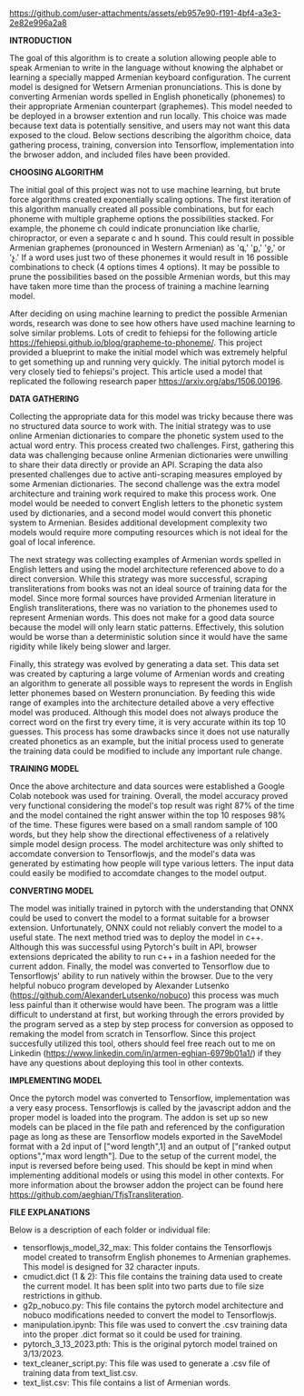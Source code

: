 https://github.com/user-attachments/assets/eb957e90-f191-4bf4-a3e3-2e82e996a2a8

**INTRODUCTION**

The goal of this algorithm is to create a solution allowing people able to speak Armenian to write in the language without knowing the alphabet or learning a specially mapped Armenian keyboard configuration. The current model is designed for Wetsern Armenian pronunciations. This is done by converting Armenian words spelled in English phonetically (phonemes) to their appropriate Armenian counterpart (graphemes). This model needed to be deployed in a browser extention and run locally. This choice was made because text data is potentially sensitive, and users may not want this data exposed to the cloud. Below sections describing the algorithm choice, data gathering process, training, conversion into Tensorflow, implementation into the brwoser addon, and included files have been provided.

**CHOOSING ALGORITHM**

The initial goal of this project was not to use machine learning, but brute force algorithms created exponentially scaling options. The first iteration of this algorithm manually created all possible combinations, but for each phoneme with multiple grapheme options the possibilities stacked. For example, the phoneme ch could indicate pronunciation like charlie, chiropractor, or even a separate c and h sound. This could result in possible Armenian graphemes (pronounced in Western Armenian) as 'գ,' 'ք,' 'ջ,' or 'չ.' If a word uses just two of these phonemes it would result in 16 possible combinations to check (4 options times 4 options). It may be possible to prune the possibilities based on the possible Armenian words, but this may have taken more time than the process of training a machine learning model.

After deciding on using machine learning to predict the possible Armenian words, research was done to see how others have used machine learning to solve similar problems. Lots of credit to fehiepsi for the following article https://fehiepsi.github.io/blog/grapheme-to-phoneme/. This project provided a blueprint to make the initial model which was extremely helpful to get something up and running very quickly. The initial pytorch model is very closely tied to fehiepsi's project. This article used a model that replicated the following research paper https://arxiv.org/abs/1506.00196.

**DATA GATHERING**

Collecting the appropriate data for this model was tricky because there was no structured data source to work with. The initial strategy was to use online Armenian dictionaries to compare the phonetic system used to the actual word entry. This process created two challenges. First, gathering this data was challenging because online Armenian dictionaries were unwilling to share their data directly or provide an API. Scraping the data also presented challenges due to active anti-scraping measures employed by some Armenian dictionaries. The second challenge was the extra model architecture and training work required to make this process work. One model would be needed to convert English letters to the phonetic system used by dictionaries, and a second model would convert this phonetic system to Armenian. Besides additional development complexity two models would require more computing resources which is not ideal for the goal of local inference. 

The next strategy was collecting examples of Armenian words spelled in English letters and using the model architecture referenced above to do a direct conversion. While this strategy was more successful, scraping transliterations from books was not an ideal source of training data for the model. Since more formal sources have provided Armenian literature in English transliterations, there was no variation to the phonemes used to represent Armenian words. This does not make for a good data source because the model will only learn static patterns. Effectively, this solution would be worse than a deterministic solution since it would have the same rigidity while likely being slower and larger.

Finally, this strategy was evolved by generating a data set. This data set was created by capturing a large volume of Armenian words and creating an algorithm to generate all possible ways to represent the words in English letter phonemes based on Western pronunciation. By feeding this wide range of examples into the architecture detailed above a very effective model was produced. Although this model does not always produce the correct word on the first try every time, it is very accurate within its top 10 guesses. This process has some drawbacks since it does not use naturally created phonetics as an example, but the initial process used to generate the training data could be modified to include any important rule change. 

**TRAINING MODEL**

Once the above architecture and data sources were established a Google Colab notebook was used for training. Overall, the model accuracy proved very functional considering the model's top result was right 87% of the time and the model contained the right answer within the top 10 resposes 98% of the time. These figures were based on a small random sample of 100 words, but they help show the directional effectiveness of a relatively simple model design process. The model architecture was only shifted to accomdate conversion to Tensorflowjs, and the model's data was generated by estimating how people will type various letters. The input data could easily be modified to accomdate changes to the model output.   

**CONVERTING MODEL**

The model was initially trained in pytorch with the understanding that ONNX could be used to convert the model to a format suitable for a browser extension. Unfortunately, ONNX could not reliably convert the model to a useful state. The next method tried was to deploy the model in c++. Although this was successful using Pytorch's built in API, browser extensions depricated the ability to run c++ in a fashion needed for the current addon. Finally, the model was converted to Tensorflow due to Tensorflowjs' ability to run natively within the browser. Due to the very helpful nobuco program developed by Alexander Lutsenko (https://github.com/AlexanderLutsenko/nobuco) this process was much less painful than it otherwise would have been. The program was a little difficult to understand at first, but working through the errors provided by the program served as a step by step process for conversion as opposed to remaking the model from scratch in Tensorflow. Since this project succesfully utilized this tool, others should feel free reach out to me on Linkedin (https://www.linkedin.com/in/armen-eghian-6979b01a1/) if they have any questions about deploying this tool in other contexts.

**IMPLEMENTING MODEL**

Once the pytorch model was converted to Tensorflow, implementation was a very easy process. Tensorflowjs is called by the javascript addon and the proper model is loaded into the program. The addon is set up so new models can be placed in the file path and referenced by the configuration page as long as these are Tensorflow models exported in the SaveModel format with a 2d input of ["word length",1] and an output of ["ranked output options","max word length"]. Due to the setup of the current model, the input is reversed before being used. This should be kept in mind when implementing additional models or using this model in other contexts. For more information about the browser addon the project can be found here https://github.com/aeghian/TfjsTransliteration.

**FILE EXPLANATIONS**

Below is a description of each folder or individual file:
    
- tensorflowjs_model_32_max: This folder contains the Tensorflowjs model created to transofrm English phonemes to Armenian graphemes. This model is designed for 32 character inputs.
- cmudict.dict (1 & 2): This file contains the training data used to create the current model. It has been split into two parts due to file size restrictions in github.    
- g2p_nobuco.py: This file contains the pytorch model architecture and nobuco modifications needed to convert the model to Tensorflowjs.    
- manipulation.ipynb: This file was used to convert the .csv training data into the proper .dict format so it could be used for training.    
- pytorch_3_13_2023.pth: This is the original pytorch model trained on 3/13/2023.    
- text_cleaner_script.py: This file was used to generate a .csv file of training data from text_list.csv.    
- text_list.csv: This file contains a list of Armenian words. 
